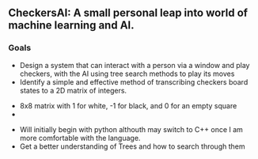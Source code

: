 ## CheckersAI: A small personal leap into  world of machine learning and AI.
### Goals
- Design a system that can interact with a person via a window and play checkers, with the AI using tree search methods to play its moves
- Identify a simple and effective method of transcribing checkers board states to a 2D matrix of integers. 
* 8x8 matrix with 1 for white, -1 for black, and 0 for an empty square
* 
- Will initially begin with python althouth may switch to C++ once I am more comfortable with the language.
- Get a better understanding of Trees and how to search through them